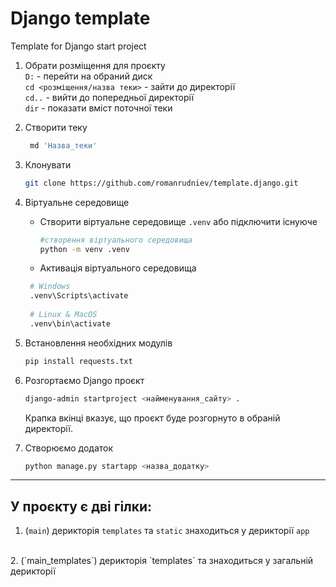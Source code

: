 <h1>Django template</h1>
Template for Django start project


1. Обрати розміщення для проєкту <br>
      `D:` - перейти на обраний диск <br>
      `cd <розміщення/назва теки>` - зайти до директорії <br>
      `cd..` - вийти до попередньої директорії <br>
      `dir` - показати вміст поточної теки

2. Створити теку
   ```bash
    md 'Назва_теки'
   ```

3. Клонувати 
    ```bash
    git clone https://github.com/romanrudniev/template.django.git
    ```

4. Віртуальне середовище
   - Створити віртуальне середовище `.venv` або підключити існуюче
       ```bash
     #створення віртуального середовища
      python -m venv .venv
      ```
   - Активація віртуального середовища
   ```bash
    # Windows
    .venv\Scripts\activate
    
    # Linux & MacOS
    .venv\bin\activate
    ```

5. Встановлення необхідних модулів
   ```bash
   pip install requests.txt
   ```

6. Розгортаємо Django проєкт
    ```bash
   django-admin startproject <найменування_сайту> .
   ```
    Крапка вкінці вказує, що проєкт буде розгорнуто в обраній директорії.


7. Створюємо додаток
    ```bash
   python manage.py startapp <назва_додатку>
   ```

<hr>

<h2>У проєкту є дві гілки:</h2>      

1. (`main`) дерикторія `templates` та `static` знаходиться у дерикторії `app`
<br>
2. (`main_templates`) дерикторія `templates` та  знаходиться у загальній дерикторії
